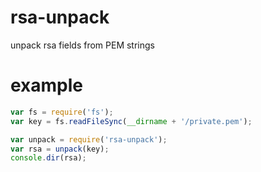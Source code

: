 # rsa-unpack

unpack rsa fields from PEM strings

# example

``` js
var fs = require('fs');
var key = fs.readFileSync(__dirname + '/private.pem');

var unpack = require('rsa-unpack');
var rsa = unpack(key);
console.dir(rsa);
```
